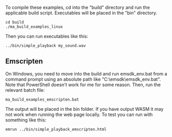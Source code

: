 To compile these examples, cd into the "build" directory and run the applicable build script. Executables
will be placed in the "bin" directory.

    cd build
    ./ma_build_examples_linux
    
Then you can run executables like this:

    ../bin/simple_playback my_sound.wav
    
Emscripten
----------
On Windows, you need to move into the build and run emsdk_env.bat from a command prompt using an absolute
path like "C:\emsdk\emsdk_env.bat". Note that PowerShell doesn't work for me for some reason. Then, run the
relevant batch file:

    ma_build_examples_emscripten.bat
    
The output will be placed in the bin folder. If you have output WASM it may not work when running the web
page locally. To test you can run with something like this:

    emrun ../bin/simple_playback_emscripten.html